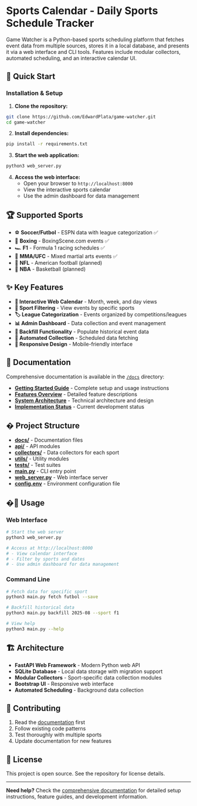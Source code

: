 # Sports Calendar - Daily Sports Schedule Tracker

Game Watcher is a Python-based sports scheduling platform that fetches event data from multiple sources, stores it in a local database, and presents it via a web interface and CLI tools.
Features include modular collectors, automated scheduling, and an interactive calendar UI.

## 🚀 Quick Start

### Installation & Setup

1. **Clone the repository:**
```bash
git clone https://github.com/EdwardPlata/game-watcher.git
cd game-watcher
```

2. **Install dependencies:**
```bash
pip install -r requirements.txt
```

3. **Start the web application:**
```bash
python3 web_server.py
```

4. **Access the web interface:**
   - Open your browser to `http://localhost:8000`
   - View the interactive sports calendar
   - Use the admin dashboard for data management

## 🏆 Supported Sports

- ⚽ **Soccer/Futbol** - ESPN data with league categorization ✅
- 🥊 **Boxing** - BoxingScene.com events ✅
- 🏎️ **F1** - Formula 1 racing schedules ✅
- 🥋 **MMA/UFC** - Mixed martial arts events ✅
- 🏈 **NFL** - American football (planned)
- 🏀 **NBA** - Basketball (planned)

## ✨ Key Features

- **📅 Interactive Web Calendar** - Month, week, and day views
- **🎯 Sport Filtering** - View events by specific sports
- **🏷️ League Categorization** - Events organized by competitions/leagues
- **📊 Admin Dashboard** - Data collection and event management
- **🔄 Backfill Functionality** - Populate historical event data
- **🤖 Automated Collection** - Scheduled data fetching
- **📱 Responsive Design** - Mobile-friendly interface

## 📖 Documentation

Comprehensive documentation is available in the [`/docs`](./docs/) directory:

- **[Getting Started Guide](./docs/README.md)** - Complete setup and usage instructions
- **[Features Overview](./docs/FEATURES_SUMMARY.md)** - Detailed feature descriptions
- **[System Architecture](./docs/ARCHITECTURE.md)** - Technical architecture and design
- **[Implementation Status](./docs/IMPLEMENTATION_COMPLETE.md)** - Current development status

## � Project Structure

- **[docs/](./docs/)** - Documentation files
- **[api/](./api/)** - API modules
- **[collectors/](./collectors/)** - Data collectors for each sport
- **[utils/](./utils/)** - Utility modules
- **[tests/](./tests/)** - Test suites
- **[main.py](./main.py)** - CLI entry point
- **[web_server.py](./web_server.py)** - Web interface server
- **[config.env](./config.env)** - Environment configuration file

## �🔧 Usage

### Web Interface
```bash
# Start the web server
python3 web_server.py

# Access at http://localhost:8000
# - View calendar interface
# - Filter by sports and dates
# - Use admin dashboard for data management
```

### Command Line
```bash
# Fetch data for specific sport
python3 main.py fetch futbol --save

# Backfill historical data
python3 main.py backfill 2025-08 --sport f1

# View help
python3 main.py --help
```

## 🏗️ Architecture

- **FastAPI Web Framework** - Modern Python web API
- **SQLite Database** - Local data storage with migration support
- **Modular Collectors** - Sport-specific data collection modules
- **Bootstrap UI** - Responsive web interface
- **Automated Scheduling** - Background data collection

## 🤝 Contributing

1. Read the [documentation](./docs/README.md) first
2. Follow existing code patterns
3. Test thoroughly with multiple sports
4. Update documentation for new features

## 📄 License

This project is open source. See the repository for license details.

---

**Need help?** Check the [comprehensive documentation](./docs/README.md) for detailed setup instructions, feature guides, and development information.